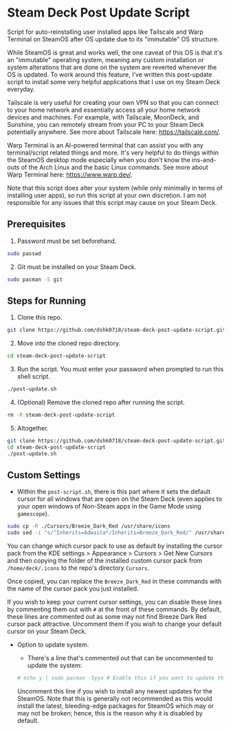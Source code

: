 # Steam Deck Post Update Script
Script for auto-reinstalling user installed apps like Tailscale and Warp Terminal on SteamOS after OS update due to its "immutable" OS structure.

While SteamOS is great and works well, the one caveat of this OS is that it's an "immutable" operating system, meaning any custom installation or system alterations that are done on the system are reverted whenever the OS is updated. To work around this feature, I've written this post-update script to install some very helpful applications that I use on my Steam Deck everyday.

Tailscale is very useful for creating your own VPN so that you can connect to your home network and essentially access all your home network devices and machines. For example, with Tailscale, MoonDeck, and Sunshine, you can remotely stream from your PC to your Steam Deck potentially anywhere. See more about Tailscale here: https://tailscale.com/.

Warp Terminal is an AI-powered terminal that can assist you with any terminal/script related things and more. It's very helpful to do things within the SteamOS desktop mode especially when you don't know the ins-and-outs of the Arch Linux and the basic Linux commands. See more about Warp Terminal here: https://www.warp.dev/.

Note that this script does alter your system (while only minimally in terms of installing user apps), so run this script at your own discretion.
I am not responsible for any issues that this script may cause on your Steam Deck.

## Prerequisites
  1. Password must be set beforehand.
  ```bash
  sudo passwd  
  ```
  2. Git must be installed on your Steam Deck.
  ```bash
  sudo pacman -S git
  ```

## Steps for Running
  1. Clone this repo.
  ```bash
  git clone https://github.com/dshk0718/steam-deck-post-update-script.git
  ```
  2. Move into the cloned repo directory.
  ```bash
  cd steam-deck-post-update-script
  ```
  3. Run the script. You must enter your password when prompted to run this shell script.
  ```bash
  ./post-update.sh
  ```
  4. (Optional) Remove the cloned repo after running the script.
  ```bash
  rm -R steam-deck-post-update-script
  ```
  5. Altogether.
  ```bash
  git clone https://github.com/dshk0718/steam-deck-post-update-script.git
  cd steam-deck-post-update-script
  ./post-update.sh
  ```

## Custom Settings
  * Within the `post-script.sh`, there is this part where it sets the default cursor for all windows that are open on the Steam Deck (even applies to your open windows of Non-Steam apps in the Game Mode using `gamescope`).
  ```bash
  sudo cp -R ./Cursors/Breeze_Dark_Red /usr/share/icons
  sudo sed -i "s/^Inherits=Adwaita*/Inherits=Breeze_Dark_Red/" /usr/share/icons/default/index.theme
  ```

  You can change which cursor pack to use as default by installing the cursor pack from the KDE settings > Appearance > Cursors > Get New Cursors and then copying the folder of the installed custom cursor pack from `/home/deck/.icons` to the repo's directory `Cursors`.
  
  Once copied, you can replace the `Breeze_Dark_Red` in these commands with the name of the cursor pack you just installed.
  
  If you wish to keep your current cursor settings, you can disable these lines by commenting them out with `#` at the front of these commands.
  By default, these lines are commented out as some may not find Breeze Dark Red cursor pack attractive. Uncomment them if you wish to change your default cursor on your Steam Deck.

  * Option to update system.
    * There's a line that's commented out that can be uncommented to update the system:
    ```bash
    # echo y | sudo pacman -Syyu # Enable this if you want to update the system
    ```
    
    Uncomment this line if you wish to install any newest updates for the SteamOS. Note that this is generally not recommended as this would install the latest, bleeding-edge packages for SteamOS which may or may not be broken; hence, this is the reason why it is disabled by default.
